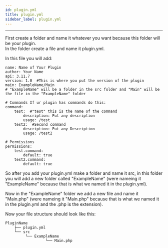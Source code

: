 ```yaml
---
id: plugin.yml
title: plugin.yml
sidebar_label: plugin.yml
---
```

___
First create a folder and name it whatever you want because this folder will be your plugin.  
In the folder create a file and name it plugin.yml.  

In this file you will add:  

```
name: Name of Your Plugin
author: Your Name
api: 3.11.7
version: 1.0  #This is where you put the version of the plugin
main: ExampleName/Main
# "ExampleName" will be a folder in the src folder and "Main" will be the file in the "ExampleName" folder
 
# Commands If ur plugin has commands do this:
command:
	test:  #"test" this is the name of the command
		description: Put any description
		usage: /test
	test2:  #Second command
		description: Put any Description
		usage: /test2
 
# Permissions 
permissions:
	test.command:
		default: true
	test2.command:
        default: true
```
So after you add your plugin.yml make a folder and name it src, in this folder you will add a new folder called "ExampleName" (were nameing it "ExampleName" because that is what we named it in the plugin.yml).  

Now in the "ExampleName" folder we add a new file and name it "Main.php" (were nameing it "Main.php" because that is what we named it in the plugin.yml and the .php is the extension).  

Now your file structure should look like this:  
```
PluginName 
    ├── plugin.yml 
    └── src
         └── ExampleName
                  └── Main.php
```